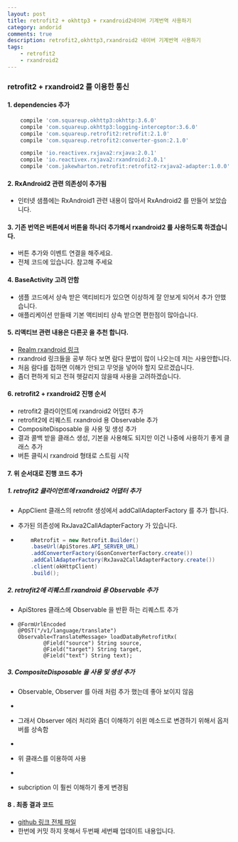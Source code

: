 ```yaml
---
layout: post
title: retrofit2 + okhttp3 + rxandroid2네이버 기계번역 사용하기
category: andorid
comments: true
description: retrofit2,okhttp3,rxandroid2 네이버 기계번역 사용하기
tags:
    - retrofit2
    - rxandroid2
---
```




### retrofit2 + rxandroid2 를 이용한 통신


#### 1. dependencies 추가

```gradle
    compile 'com.squareup.okhttp3:okhttp:3.6.0'
    compile 'com.squareup.okhttp3:logging-interceptor:3.6.0'
    compile 'com.squareup.retrofit2:retrofit:2.1.0'
    compile 'com.squareup.retrofit2:converter-gson:2.1.0'

    compile 'io.reactivex.rxjava2:rxjava:2.0.1'
    compile 'io.reactivex.rxjava2:rxandroid:2.0.1'
    compile 'com.jakewharton.retrofit:retrofit2-rxjava2-adapter:1.0.0'
```


#### 2. RxAndroid2 관련 의존성이 추가됨
 - 인터넷 샘플에는 RxAndroid1 관련 내용이 많아서 RxAndroid2 를 만들어 보았습니다. 
 
#### 3. 기존 번역은 버튼에서 버튼을 하나더 추가해서 rxandroid2 를 사용하도록 하겠습니다.
 - 버튼 추가와 이벤트 연결을 해주세요.
 - 전체 코드에 있습니다. 참고해 주세요

#### 4. BaseActivity 고려 안함
 - 샘플 코드에서 상속 받은 액티비티가 있으면 이상하게 잘 안보게 되어서 추가 안했습니다.
 - 애플리케이션 만들때 기본 액티비티 상속 받으면 편한점이 많아습니다.

#### 5. 리액티브 관련 내용은 다른곳 을 추천 합니다.
 - [Realm rxandroid 링크](https://realm.io/kr/news/rxandroid/)
 - rxandroid 링크들을 공부 하다 보면 람다 문법이 많이 나오는데 저는 사용안합니다.
 - 처음 람다를 접하면 이해가 안되고 무엇을 넣어야 할지 모르겠습니다.
 - 좀더 편하게 되고 전혀 헷갈리지 않을때 사용을 고려하겠습니다.

#### 6. retrofit2 + rxandroid2 진행 순서
 - retrofit2 클라이언트에 rxandroid2 어댑터 추가
 - retrofit2에 리퀘스트 rxandroid 용 Observable 추가
 - CompositeDisposable 을 사용 및 생성 추가
 - 결과 콜백 받을 클래스 생성, 기본을 사용해도 되지만 이건 나중에 사용하기 좋게 클래스 추가
 - 버튼 클릭시 rxandroid 형태로 스트림 시작


#### 7. 위 순서대로 진행 코드 추가

##### 1. retrofit2 클라이언트에 rxandroid2 어댑터 추가
  - AppClient 클래스의 retrofit 생성에서 addCallAdapterFactory 를 추가 합니다.
  - 추가된 의존성에 RxJava2CallAdapterFactory 가 있습니다.
    
  - ```java
        mRetrofit = new Retrofit.Builder()
        .baseUrl(ApiStores.API_SERVER_URL)
        .addConverterFactory(GsonConverterFactory.create())
        .addCallAdapterFactory(RxJava2CallAdapterFactory.create())
        .client(okHttpClient)
        .build();
      ```
      
##### 2. retrofit2에 리퀘스트 rxandroid 용 Observable 추가
  - ApiStores 클래스에 Observable 을 반환 하는 리퀘스트 추가
  
  - ```javja
    @FormUrlEncoded
    @POST("/v1/language/translate")
    Observable<TranslateMessage> loadDataByRetrofitRx(
            @Field("source") String source,
            @Field("target") String target,
            @Field("text") String text);  
    ```

##### 3. CompositeDisposable 을 사용 및 생성 추가
 -  Observable, Observer 를 아래 처럼 추가 했는데 좋아 보이지 않음
 - <script src="https://gist.github.com/pyeongho/7b0a8b61f99271d81b4f4849906cad8e.js"></script>
 
 - 그래서 Observer 에러 처리와 좀더 이해하기 쉬윈 메소드로 변경하기 위해서 옵저버를 상속함
 - <script src="https://gist.github.com/pyeongho/e2bfdb18687c105d3253b87f2b1d01b1.js"></script>
 
 - 위 클래스를 이용하여 사용
 - <script src="https://gist.github.com/pyeongho/e7ba0b445883fab14479126bf0b3ca5b.js"></script>
 - subcription 이 훨씬 이해하기 좋게 변경됨


#### 8 . 최종 결과 코드
  - [github 링크 전체 파일](https://github.com/pyeongho/retrofit2sample.git)
  - 한번에 커밋 하지 못해서 두번째 세번째 업데이트 내용입니다.